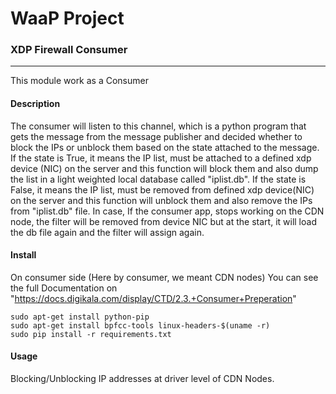 # WaaP Project
### XDP Firewall Consumer

-----

This module work as a Consumer


#### Description

The consumer will listen to this channel, which is a python program that gets the message from the message publisher and decided whether to block the IPs or unblock them
based on the state attached to the message. If the state is True, it means the IP list, must be attached to a defined xdp device (NIC) on the server and this function will
block them and also dump the list in a light weighted local database called "iplist.db". If the state is False, it means the IP list, must be removed from defined xdp device(NIC) on the server and this function will unblock them and also remove the IPs from "iplist.db" file. In case, If the consumer app, stops working on the CDN node, the 
filter will be removed from device NIC but at the start, it will load the db file again and the filter will assign again. 

#### Install
On consumer side (Here by consumer, we meant CDN nodes)
You can see the full Documentation on "https://docs.digikala.com/display/CTD/2.3.+Consumer+Preperation"
```
sudo apt-get install python-pip
sudo apt-get install bpfcc-tools linux-headers-$(uname -r)
sudo pip install -r requirements.txt
```


####  Usage

Blocking/Unblocking IP addresses at driver level of CDN Nodes.
